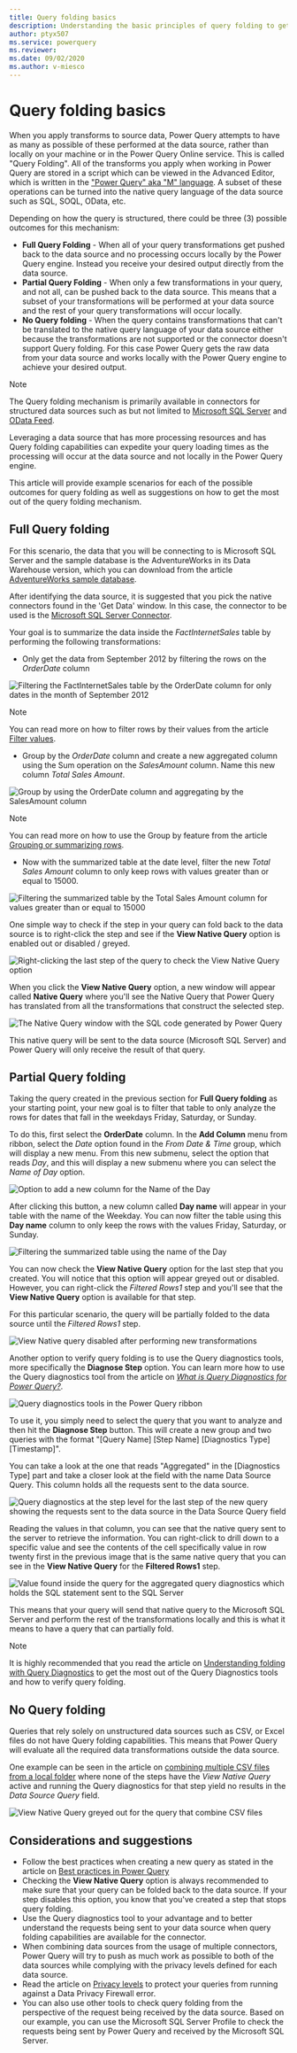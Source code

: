 ```yaml
---
title: Query folding basics
description: Understanding the basic principles of query folding to get the most out of your Power Query experience and optimize your queries.
author: ptyx507
ms.service: powerquery
ms.reviewer: 
ms.date: 09/02/2020
ms.author: v-miesco
---
```

# Query folding basics

When you apply transforms to source data, Power Query attempts to have as many as possible of these performed at the data source, rather than locally on your machine or in the Power Query Online service. This is called "Query Folding". All of the transforms you apply when working in Power Query are stored in a script which can be viewed in the Advanced Editor, which is written in the ["Power Query" aka "M" language](https://docs.microsoft.com/powerquery-m/). A subset of these operations can be turned into the native query language of the data source such as SQL, SOQL, OData, etc.

Depending on how the query is structured, there could be three (3) possible outcomes for this mechanism:
* **Full Query Folding** - When all of your query transformations get pushed back to the data source and no processing occurs locally by the Power Query engine. Instead you receive your desired output directly from the data source.
* **Partial Query Folding** - When only a few transformations in your query, and not all, can be pushed back to the data source. This means that a subset of your transformations will be performed at your data source and the rest of your query transformations will occur locally.
* **No Query folding** -  When the query contains transformations that can't be translated to the native query language of your data source either because the transformations are not supported or the connector doesn't support Query folding. For this case Power Query gets the raw data from your data source and works locally with the Power Query engine to achieve your desired output.

>[!NOTE]
>The Query folding mechanism is primarily available in connectors for structured data sources such as but not limited to [Microsoft SQL Server](Connectors/sqlserver.md) and [OData Feed](Connectors/odatafeed.md). 
>
>Leveraging a data source that has more processing resources and has Query folding capabilities can expedite your query loading times as the processing will occur at the data source and not locally in the Power Query engine.

This article will provide example scenarios for each of the possible outcomes for query folding as well as suggestions on how to get the most out of the query folding mechanism.

## Full Query folding

For this scenario, the data that you will be connecting to is Microsoft SQL Server and the sample database is the AdventureWorks in its Data Warehouse version, which you can download from the article [AdventureWorks sample database](https://docs.microsoft.com/sql/samples/adventureworks-install-configure).

After identifying the data source, it is suggested that you pick the native connectors found in the 'Get Data' window. In this case, the connector to be used is the [Microsoft SQL Server Connector](Connectors/SQLServer.md).

Your goal is to summarize the data inside the *FactInternetSales* table by performing the following transformations:

* Only get the data from September 2012 by filtering the rows on the *OrderDate* column

![Filtering the FactInternetSales table by the OrderDate column for only dates in the month of September 2012](images/me-query-folding-basics-filter-values.png)

>[!NOTE]
> You can read more on how to filter rows by their values from the article [Filter values](filter-values.md).

* Group by the *OrderDate* column and create a new aggregated column using the Sum operation on the *SalesAmount* column. Name this new column *Total Sales Amount*.

![Group by using the OrderDate column and aggregating by the SalesAmount column](images/me-query-folding-basics-group-by.png)

>[!NOTE]
> You can read more on how to use the Group by feature from the article [Grouping or summarizing rows](group-by.md).

* Now with the summarized table at the date level, filter the new *Total Sales Amount* column to only keep rows with values greater than or equal to 15000.

![Filtering the summarized table by the Total Sales Amount column for values greater than or equal to 15000](images/me-query-folding-basics-filter-values-greater-than.png)

One simple way to check if the step in your query can fold back to the data source is to right-click the step and see if the **View Native Query** option is enabled out or disabled / greyed.

![Right-clicking the last step of the query to check the View Native Query option](images/me-query-folding-basics-view-native-query.png)

When you click the **View Native Query** option, a new window will appear called **Native Query** where you'll see the Native Query that Power Query has translated from all the transformations that construct the selected step.

![The Native Query window with the SQL code generated by Power Query](images/me-query-folding-basics-native-query-window.png)

This native query will be sent to the data source (Microsoft SQL Server) and Power Query will only receive the result of that query.

## Partial Query folding

Taking the query created in the previous section for **Full Query folding** as your starting point, your new goal is to filter that table to only analyze the rows for dates that fall in the weekdays Friday, Saturday, or Sunday.

To do this, first select the **OrderDate** column. In the **Add Column** menu from ribbon, select the *Date* option found in the *From Date & Time* group, which will display a new menu. From this new submenu, select the option that reads *Day*, and this will display a new submenu where you can select the *Name of Day* option. 

![Option to add a new column for the Name of the Day](images/me-query-folding-basics-weekday-name.png)

After clicking this button, a new column called **Day name** will appear in your table with the name of the Weekday. You can now filter the table using this **Day name** column to only keep the rows with the values Friday, Saturday, or Sunday.

![Filtering the summarized table using the name of the Day](images/me-query-folding-basics-filter-weekday-name.png)

You can now check the **View Native Query** option for the last step that you created. You will notice that this option will appear greyed out or disabled. However, you can right-click the *Filtered Rows1* step and you'll see that the **View Native Query** option is available for that step.

For this particular scenario, the query will be partially folded to the data source until the *Filtered Rows1* step.

![View Native query disabled after performing new transformations](images/me-query-folding-basics-disabled-view-native-query.png)

Another option to verify query folding is to use the Query diagnostics tools, more specifically the **Diagnose Step** option. You can learn more how to use the Query diagnostics tool from the article on *[What is Query Diagnostics for Power Query?](querydiagnostics.md)*.

![Query diagnostics tools in the Power Query ribbon](images/me-query-folding-basics-query-diagnostics.png)

To use it, you simply need to select the query that you want to analyze and then hit the **Diagnose Step** button. This will create a new group and two queries with the format "[Query Name] [Step Name] [Diagnostics Type] [Timestamp]".

You can take a look at the one that reads "Aggregated" in the [Diagnostics Type] part and take a closer look at the field with the name Data Source Query. This column holds all the requests sent to the data source.

![Query diagnostics at the step level for the last step of the new query showing the requests sent to the data source in the Data Source Query field](images/me-query-folding-basics-query-diagnostics-aggregated-view.png)

Reading the values in that column, you can see that the native query sent to the server to retrieve the information. You can right-click to drill down to a specific value and see the contents of the cell specifically value in row twenty first in the previous image that is the same native query that you can see in the **View Native Query** for the **Filtered Rows1** step.

![Value found inside the query for the aggregated query diagnostics which holds the SQL statement sent to the SQL Server](images/me-query-folding-basics-query-diagnostics-aggregated-view-drill-down.png)

This means that your query will send that native query to the Microsoft SQL Server and perform the rest of the transformations locally and this is what it means to have a query that can partially fold.

>[!NOTE]
> It is highly recommended that you read the article on [Understanding folding with Query Diagnostics](querydiagnosticsfolding.md) to get the most out of the Query Diagnostics tools and how to verify query folding.

## No Query folding

Queries that rely solely on unstructured data sources such as CSV, or Excel files do not have Query folding capabilities. This means that Power Query will evaluate all the required data transformations outside the data source.

One example can be seen in the article on [combining multiple CSV files from a local folder](combine-files-csv.md) where none of the steps have the *View Native Query* active and running the Query diagnostics for that step yield no results in the *Data Source Query* field.

![View Native Query greyed out for the query that combine CSV files](images/me-query-folding-basics-csv-files-source.png)

## Considerations and suggestions

* Follow the best practices when creating a new query as stated in the article on [Best practices in Power Query](best-practices.md)
* Checking the **View Native Query** option is always recommended to make sure that your query can be folded back to the data source. If your step disables this option, you know that you've created a step that stops query folding. 
* Use the Query diagnostics tool to your advantage and to better understand the requests being sent to your data source when query folding capabilities are available for the connector.
* When combining data sources from the usage of multiple connectors, Power Query will try to push as much work as possible to both of the data sources while complying with the privacy levels defined for each data source. 
* Read the article on [Privacy levels](dataprivacyfirewall.md) to protect your queries from running against a Data Privacy Firewall error.
* You can also use other tools to check query folding from the perspective of the request being received by the data source. Based on our example, you can use the Microsoft SQL Server Profile to check the requests being sent by Power Query and received by the Microsoft SQL Server. 
